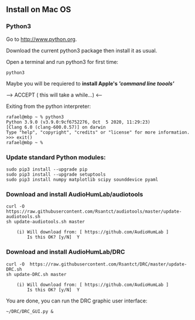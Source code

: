 
## Install on Mac OS

### Python3

Go to http://www.python.org.

Download the current python3 package then install it as usual.

Open a terminal and run python3 for first time:

    python3

Maybe you will be requiered to **install Apple's _'command line toools'_**

--> ACCEPT ( this will take a while...) <--

Exiting from the python interpreter:

    rafael@mbp ~ % python3
    Python 3.9.0 (v3.9.0:9cf6752276, Oct  5 2020, 11:29:23) 
    [Clang 6.0 (clang-600.0.57)] on darwin
    Type "help", "copyright", "credits" or "license" for more information.
    >>> exit()
    rafael@mbp ~ % 


### Update standard Python modules:

    sudo pip3 install --upgrade pip
    sudo pip3 install --upgrade setuptools
    sudo pip3 install numpy matplotlib scipy sounddevice pyaml

### Download and install AudioHumLab/audiotools

    curl -O  https://raw.githubusercontent.com/Rsantct/audiotools/master/update-audiotools.sh
    sh update-audiotools.sh master

        (i) Will download from: [ https://github.com/AudioHumLab ]
            Is this OK? [y/N]  Y
             
             
### Download and install AudioHumLab/DRC

    curl -O  https://raw.githubusercontent.com/Rsantct/DRC/master/update-DRC.sh
    sh update-DRC.sh master

        (i) Will download from: [ https://github.com/AudioHumLab ]
            Is this OK? [y/N]  Y


You are done, you can run the DRC graphic user interface:

    ~/DRC/DRC_GUI.py &

